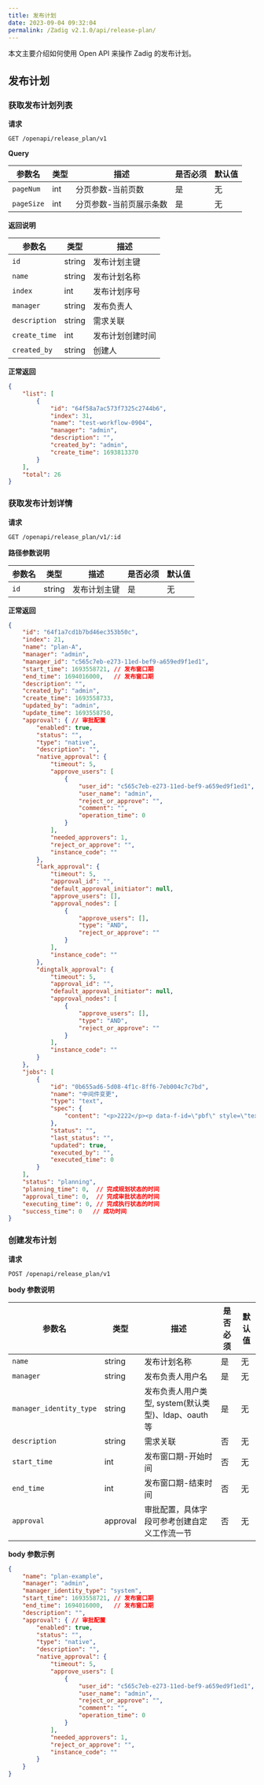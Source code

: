 ```yaml
---
title: 发布计划
date: 2023-09-04 09:32:04
permalink: /Zadig v2.1.0/api/release-plan/
---
```


本文主要介绍如何使用 Open API 来操作 Zadig 的发布计划。

## 发布计划

### 获取发布计划列表

**请求**

```
GET /openapi/release_plan/v1
```

**Query**

| 参数名       | 类型   | 描述                    | 是否必须 | 默认值 |
| ------------ | ------ | ----------------------- | -------- | ------ |
| `pageNum`    | int    | 分页参数-当前页数       | 是       | 无      |
| `pageSize`   | int    | 分页参数-当前页展示条数 | 是       | 无     |

**返回说明**

| 参数名         | 类型   | 描述                                                         |
| -------------- | ------ | ------------------------------------------------------------ |
| `id`  | string |  发布计划主键                                                    |
| `name` | string | 发布计划名称                                                  |
| `index`      | int    | 发布计划序号                                                 |
| `manager` | string |  发布负责人                                             |
| `description` | string |   需求关联                                             |
| `create_time`  | int    | 发布计划创建时间                                           |
| `created_by` | string |   创建人                                             |

**正常返回**

```json
{
    "list": [
        {
            "id": "64f58a7ac573f7325c2744b6",
            "index": 31,
            "name": "test-workflow-0904",
            "manager": "admin",
            "description": "",
            "created_by": "admin",
            "create_time": 1693813370
        }
    ],
    "total": 26
}
```

###  获取发布计划详情

**请求**

```
GET /openapi/release_plan/v1/:id
```

**路径参数说明**

| 参数名        | 类型   | 描述       | 是否必须 | 默认值 |
| ------------- | ------ | ---------- | -------- | ------ |
| `id` | string |  发布计划主键 | 是       | 无     |

**正常返回**

```json
{
    "id": "64f1a7cd1b7bd46ec353b50c",
    "index": 21,
    "name": "plan-A",
    "manager": "admin",
    "manager_id": "c565c7eb-e273-11ed-bef9-a659ed9f1ed1",
    "start_time": 1693558721, // 发布窗口期
    "end_time": 1694016000,   // 发布窗口期
    "description": "",
    "created_by": "admin",
    "create_time": 1693558733,
    "updated_by": "admin",
    "update_time": 1693558750,
    "approval": { // 审批配置
        "enabled": true,
        "status": "",
        "type": "native",
        "description": "",
        "native_approval": {
            "timeout": 5,
            "approve_users": [
                {
                    "user_id": "c565c7eb-e273-11ed-bef9-a659ed9f1ed1",
                    "user_name": "admin",
                    "reject_or_approve": "",
                    "comment": "",
                    "operation_time": 0
                }
            ],
            "needed_approvers": 1,
            "reject_or_approve": "",
            "instance_code": ""
        },
        "lark_approval": {
            "timeout": 5,
            "approval_id": "",
            "default_approval_initiator": null,
            "approve_users": [],
            "approval_nodes": [
                {
                    "approve_users": [],
                    "type": "AND",
                    "reject_or_approve": ""
                }
            ],
            "instance_code": ""
        },
        "dingtalk_approval": {
            "timeout": 5,
            "approval_id": "",
            "default_approval_initiator": null,
            "approval_nodes": [
                {
                    "approve_users": [],
                    "type": "AND",
                    "reject_or_approve": ""
                }
            ],
            "instance_code": ""
        }
    },
    "jobs": [
        {
            "id": "0b655ad6-5d08-4f1c-8ff6-7eb004c7c7bd",
            "name": "中间件变更",
            "type": "text",
            "spec": {
                "content": "<p>2222</p><p data-f-id=\"pbf\" style=\"text-align: center; font-size: 14px; margin-top: 30px; opacity: 0.65; font-family: sans-serif;\">Powered by <a href=\"https://www.froala.com/wysiwyg-editor?pb=1\" title=\"Froala Editor\">Froala Editor</a></p>"
            },
            "status": "",
            "last_status": "",
            "updated": true,
            "executed_by": "",
            "executed_time": 0
        }
    ],
    "status": "planning",
    "planning_time": 0,  // 完成规划状态的时间
    "approval_time": 0,  // 完成审批状态的时间
    "executing_time": 0, // 完成执行状态的时间
    "success_time": 0   // 成功时间
}
```

###  创建发布计划

**请求**

```
POST /openapi/release_plan/v1
```

**body 参数说明**

| 参数名        | 类型   | 描述       | 是否必须 | 默认值 |
| ------------- | ------ | ---------- | -------- | ------ |
| `name` | string | 发布计划名称                                                  |是|无|
| `manager` | string |  发布负责人用户名                                             |是|无|
| `manager_identity_type` | string |  发布负责人用户类型, system(默认类型)、ldap、oauth 等                                            |是|无|
| `description` | string |   需求关联                                             |否|无|
| `start_time`    | int    | 发布窗口期-开始时间       | 否       | 无      |
| `end_time`    | int    | 发布窗口期-结束时间       | 否       | 无      |
| `approval` | approval |   审批配置，具体字段可参考创建自定义工作流一节         | 否       | 无      |

**body 参数示例**

```json
{
    "name": "plan-example",
    "manager": "admin",
    "manager_identity_type": "system",
    "start_time": 1693558721, // 发布窗口期
    "end_time": 1694016000,   // 发布窗口期
    "description": "",
    "approval": { // 审批配置
        "enabled": true,
        "status": "",
        "type": "native",
        "description": "",
        "native_approval": {
            "timeout": 5,
            "approve_users": [
                {
                    "user_id": "c565c7eb-e273-11ed-bef9-a659ed9f1ed1",
                    "user_name": "admin",
                    "reject_or_approve": "",
                    "comment": "",
                    "operation_time": 0
                }
            ],
            "needed_approvers": 1,
            "reject_or_approve": "",
            "instance_code": ""
        }
    }
}
```
